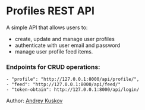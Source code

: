# Profiles REST API

A simple API that allows users to:
- create, update and manage user profiles
- authenticate with user email and password
- manage user profile feed items.

### Endpoints for CRUD operations:
```
- "profile": "http://127.0.0.1:8000/api/profile/",
- "feed": "http://127.0.0.1:8000/api/feed/"
- "token-obtain": http://127.0.0.1:8000/api/login/
```

Author: [Andrey Kuskov](https://github.com/Techinek)

